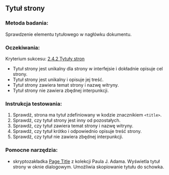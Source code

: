## Tytuł strony

### Metoda badania: 
Sprawdzenie elementu tytułowego w nagłówku dokumentu. 

### Oczekiwania:
Kryterium sukcesu: [2.4.2 Tytuły stron](https://wcag.lepszyweb.pl/#page-titled)
-	Tytuł strony jest unikalny dla strony w interfejsie i dokładnie opisuje cel strony.
-	Tytuł strony jest unikalny i opisuje jej treść.
-	Tytuł strony zawiera temat strony i nazwę witryny.
-	Tytuł strony nie zawiera zbędnej interpunkcji. 

### Instrukcja testowania:
1.	Sprawdź, strona ma tytuł zdefiniowany w kodzie znacznikiem `<title>`.
2.	Sprawdź, czy tytuł strony jest inny od pozostałych.
3.	Sprawdź, czy tytuł zawiera temat strony i nazwę witryny.
4.	Sprawdź, czy tytuł krótko i odpowiednio opisuje treść strony.
5.	Sprawdź, czy tytuł nie zawiera zbędnej interpunkcji.

### Pomocne narzędzia:
-	skryptozakładka [Page Title](http://pauljadam.com/bookmarklets/index.html) z kolekcji Paula J. Adama. Wyświetla tytuł strony w oknie dialogowym. Umożliwia skopiowanie tytułu do schowka.




